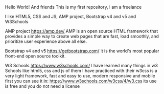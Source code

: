 Hello World!
And friends
This is my first repository, I am a freelance

I like HTML5, CSS and JS, AMP project, Bootstrap v4 and v5 and W3Schools

AMP project https://amp.dev/
AMP is an open source HTML framework that provides a simple way to create web pages that are fast, load smoothly, and prioritize user experience above all else.

Bootstrap v4 and v5 https://getbootstrap.com/
It is the world's most popular front-end open source toolkit.

W3 Schools https://www.w3schools.com/
I have learned many things in w3 Schools like html5, css and js
of them I have practiced with their w3css is a very light framework, fast and easy to use, modern responsive and mobile first you can see it in:
https://www.w3schools.com/w3css/4/w3.css
its use is free and you do not need a license

